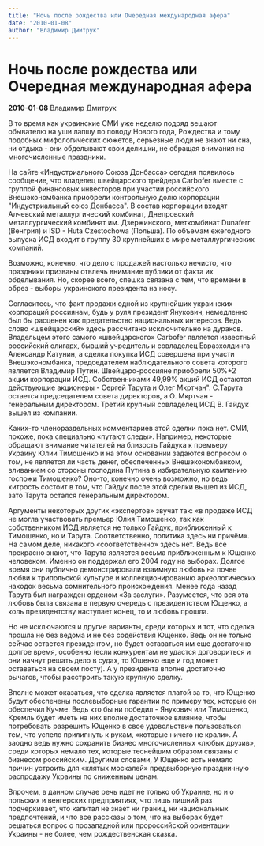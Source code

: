 ```yaml
---
title: "Ночь после рождества или Очередная международная афера"
date: "2010-01-08"
author: "Владимир Дмитрук"
---
```


# Ночь после рождества или Очередная международная афера

**2010-01-08** Владимир Дмитрук

В то время как украинские СМИ уже неделю подряд вешают обывателю на уши лапшу по поводу Нового года, Рождества и тому подобных мифологических сюжетов, серьезные люди не знают ни сна, ни отдыха - они обделывают свои делишки, не обращая внимания на многочисленные праздники.

На сайте «Индустриального Союза Донбасса» сегодня появилось сообщение, что владелец швейцарского трейдера Carbofer вместе с группой финансовых инвесторов при участии российского Внешэкономбанка приобрели контрольную долю корпорации "Индустриальный союз Донбасса". В состав корпорации входят Алчевский металлургический комбинат, Днепровский металлургический комбинат им. Дзержинского, меткомбинат Dunaferr (Венгрия) и ISD - Huta Czestochowa (Польша). По объемам ежегодного выпуска ИСД входит в группу 30 крупнейших в мире металлургических компаний.

Возможно, конечно, что дело с продажей настолько нечисто, что праздники призваны отвлечь внимание публики от факта их обделывания. Но, скорее всего, спешка связана с тем, что времени в обрез - выборы украинского президента на носу.

Согласитесь, что факт продажи одной из крупнейших украинских корпораций россиянам, будь у руля президент Янукович, немедленно был бы расценен как предательство национальных интересов. Ведь слово «швейцарский» здесь рассчитано исключительно на дураков. Владельцем этого самого «швейцарского»  Carbofer является известный российский олигарх, бывший учредитель и совладелец Евразхолдинга Александр Катунин, а сделка покупка ИСД совершена при участи Внешэкономбанка, председателем наблюдательного совета которого является Владимир Путин. Швейцаро-россияне приобрели 50%+2 акции корпорации ИСД. Собственниками 49,99% акций ИСД остаются действующие акционеры - Сергей Тарута и Олег Мкртчан". С.Тарута остается председателем совета директоров, а О. Мкртчан  - генеральным директором. Третий крупный совладелец ИСД В. Гайдук вышел из компании.

Каких-то членораздельных комментариев этой сделки пока нет. СМИ, похоже, пока специально «путают следы». Например, некоторые обращают внимание читателей на близость Гайдука к премьеру Украину Юлии Тимошенко и на этом основании задаются вопросом о том, не является ли часть денег, обеспеченных Внешэкономбанком, вливанием со стороны господина Путина в избирательную кампанию госпожи Тимошенко? Оно-то, конечно очень возможно, но ведь хитрость состоит в том, что Гайдук после этой сделки вышел из ИСД, зато Тарута остался генеральным директором.

Аргументы некоторых других «экспертов» звучат так: «в продаже ИСД не могла участвовать премьер Юлия Тимошенко, так как собственником ИСД является не только Гайдук, приближенный к Тимошенко, но и Тарута. Соответственно, политика здесь ни причём». На самом деле, никакого «соответственно» здесь нет. Ведь все прекрасно знают, что Тарута является весьма приближенным к Ющенко человеком. Именно он поддержал его 2004 году на выборах. Долгое время они публично демонстрировали взаимную любовь на почве любви к трипольской культуре и коллекционированию археологических находок весьма сомнительного происхождения. Менее года назад Тарута был награжден орденом «За заслуги». Разумеется, что вся эта любовь была связана в первую очередь с президентством Ющенко, а коль президентству наступает конец, то и любовь прошла.

Но не исключаются и другие варианты, среди которых и тот, что сделка прошла не без ведома и не без содействия Ющенко. Ведь он не только сейчас остается президентом, но будет оставаться им еще достаточно долгое время, особенно (если конкурентам не удастся договориться и они начнут решать дело в судах, то Ющенко еще и год может оставаться на своем посту). А у президента вполне достаточно рычагов, чтобы расстроить такую крупную сделку.

Вполне может оказаться, что сделка является платой за то, что Ющенко будут обеспечены послевыборные гарантии по примеру тех, которые он обеспечил Кучме. Ведь кто бы ни победил - Янукович или Тимошенко, Кремль будет иметь на них вполне достаточное влияние, чтобы потребовать разрешить Ющенко в свое удовольствие пользоваться тем, что успело прилипнуть к рукам, «которые ничего не крали». А заодно ведь нужно сохранить бизнес многочисленных «любых друзив», среди которых немало тех, которые теснейшим образом связаны с бизнесом российским. Другими словами, У Ющенко есть немало причин устроить для «клятых москалей» предвыборную праздничную распродажу Украины по сниженным ценам.

Впрочем, в данном случае речь идет не только об Украине, но и о польских и венгерских предприятиях, что лишь лишний раз подчеркивает, что капитал не знает ни границ, ни национальных предпочтений, и что все рассказы о том, что на выборах будет решаться вопрос о прозападной или пророссийской ориентации Украины - не более, чем рождественская сказка.